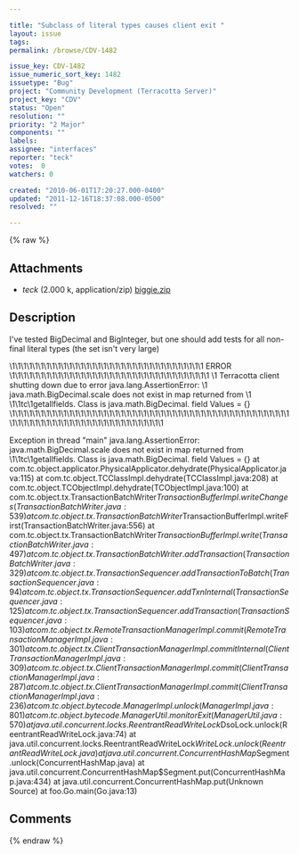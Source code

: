 ```yaml
---

title: "Subclass of literal types causes client exit "
layout: issue
tags: 
permalink: /browse/CDV-1482

issue_key: CDV-1482
issue_numeric_sort_key: 1482
issuetype: "Bug"
project: "Community Development (Terracotta Server)"
project_key: "CDV"
status: "Open"
resolution: ""
priority: "2 Major"
components: ""
labels: 
assignee: "interfaces"
reporter: "teck"
votes:  0
watchers: 0

created: "2010-06-01T17:20:27.000-0400"
updated: "2011-12-16T18:37:08.000-0500"
resolved: ""

---
```




{% raw %}


## Attachments
  
* <em>teck</em> (2.000 k, application/zip) [biggie.zip](/attachments/CDV/CDV-1482/biggie.zip)
  



## Description

<div markdown="1" class="description">

I've tested BigDecimal and BigInteger, but one should add tests for all non-final literal types (the set isn't very large)

\1\1\1\1\1\1\1\1\1\1\1\1\1\1\1\1\1\1\1\1\1\1\1\1\1\1\1\1\1\1\1\1\1\1 ERROR \1\1\1\1\1\1\1\1\1\1\1\1\1\1\1\1\1\1\1\1\1\1\1\1\1\1\1\1\1\1\1\1\1\1\1
\1 Terracotta client shutting down due to error java.lang.AssertionError:
\1 java.math.BigDecimal.scale does not exist in map returned from
\1 \1\1tc\1getallfields. Class is java.math.BigDecimal. field Values = {}
\1\1\1\1\1\1\1\1\1\1\1\1\1\1\1\1\1\1\1\1\1\1\1\1\1\1\1\1\1\1\1\1\1\1\1\1\1\1\1\1\1\1\1\1\1\1\1\1\1\1\1\1\1\1\1\1\1\1\1\1\1\1\1\1\1\1\1\1\1\1\1\1\1\1\1\1

Exception in thread "main" java.lang.AssertionError: java.math.BigDecimal.scale does not exist in map returned from \1\1tc\1getallfields. Class is java.math.BigDecimal. field Values = {}
	at com.tc.object.applicator.PhysicalApplicator.dehydrate(PhysicalApplicator.java:115)
	at com.tc.object.TCClassImpl.dehydrate(TCClassImpl.java:208)
	at com.tc.object.TCObjectImpl.dehydrate(TCObjectImpl.java:100)
	at com.tc.object.tx.TransactionBatchWriter$TransactionBufferImpl.writeChanges(TransactionBatchWriter.java:539)
	at com.tc.object.tx.TransactionBatchWriter$TransactionBufferImpl.writeFirst(TransactionBatchWriter.java:556)
	at com.tc.object.tx.TransactionBatchWriter$TransactionBufferImpl.write(TransactionBatchWriter.java:497)
	at com.tc.object.tx.TransactionBatchWriter.addTransaction(TransactionBatchWriter.java:329)
	at com.tc.object.tx.TransactionSequencer.addTransactionToBatch(TransactionSequencer.java:94)
	at com.tc.object.tx.TransactionSequencer.addTxnInternal(TransactionSequencer.java:125)
	at com.tc.object.tx.TransactionSequencer.addTransaction(TransactionSequencer.java:103)
	at com.tc.object.tx.RemoteTransactionManagerImpl.commit(RemoteTransactionManagerImpl.java:301)
	at com.tc.object.tx.ClientTransactionManagerImpl.commitInternal(ClientTransactionManagerImpl.java:309)
	at com.tc.object.tx.ClientTransactionManagerImpl.commit(ClientTransactionManagerImpl.java:287)
	at com.tc.object.tx.ClientTransactionManagerImpl.commit(ClientTransactionManagerImpl.java:236)
	at com.tc.object.bytecode.ManagerImpl.unlock(ManagerImpl.java:801)
	at com.tc.object.bytecode.ManagerUtil.monitorExit(ManagerUtil.java:570)
	at java.util.concurrent.locks.ReentrantReadWriteLock$DsoLock.unlock(ReentrantReadWriteLock.java:74)
	at java.util.concurrent.locks.ReentrantReadWriteLock$WriteLock.unlock(ReentrantReadWriteLock.java)
	at java.util.concurrent.ConcurrentHashMap$Segment.unlock(ConcurrentHashMap.java)
	at java.util.concurrent.ConcurrentHashMap$Segment.put(ConcurrentHashMap.java:434)
	at java.util.concurrent.ConcurrentHashMap.put(Unknown Source)
	at foo.Go.main(Go.java:13)

</div>

## Comments



{% endraw %}
